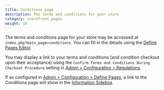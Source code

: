 ```yaml
---
title: Conditions page 
description: The terms and conditions for your store 
category: storefront_pages
weight: 10
---
```


The terms and conditions page for your store may be accessed at `index.php?main_page=conditions`.  You can fill in the details using the [Define Pages Editor](/user/admin_pages/tools/define_pages/). 

You may display a link to your terms and conditions (and condition checkout upon their acceptance) using the `Confirm Terms and Conditions During Checkout Procedure` setting in [Admin > Configuration > Regulations](/user/admin_pages/configuration/configuration_regulations/).

If so configured in [Admin > Configuration > Define Pages](/user/template/define_pages/), a link to the Conditions page will show in the [Information Sidebox](/user/sideboxes/information_sidebox/). 
